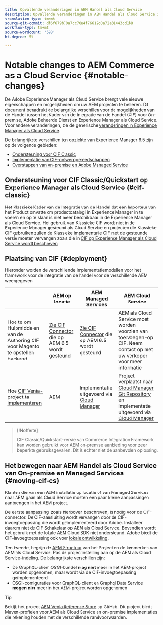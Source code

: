 ```yaml
---
title: Opvallende veranderingen in AEM Handel als Cloud Service
description: Opvallende veranderingen in AEM Handel als Cloud Service in vergelijking met Adobe Experience Manager 6.5.
translation-type: tm+mt
source-git-commit: df6f679b70a7cc70e4f76612c0a72a31443cd1b8
workflow-type: tm+mt
source-wordcount: '598'
ht-degree: 5%

---
```



# Notable changes to AEM Commerce as a Cloud Service {#notable-changes}

De Adobe Experience Manager als Cloud Service brengt vele nieuwe eigenschappen en mogelijkheden om uw AEM projecten te beheren. Dit document benadrukt de belangrijke verschillen voor de mogelijkheden van de Handel tussen het Kader van de Integratie van de Handel (CIF) voor On-premise, Adobe Beheerde Dienst en Experience Manager als Cloud Service. Voor andere veranderingen, zie de generische [veranderingen in Experience Manager als Cloud Service](/help/release-notes/aem-cloud-changes.md).

De belangrijkste verschillen ten opzichte van Experience Manager 6.5 zijn op de volgende gebieden:
* [Ondersteuning voor CIF Classic](#cif-classic)
* [Implementatie van CIF-ontwerpgereedschappen](#cif-tools)
* [Overstappen van on-premise en Adobe Managed Service](#moving-cif-cs)

## Ondersteuning voor CIF Classic/Quickstart op Experience Manager als Cloud Service {#cif-classic}

Het Klassieke Kader van de Integratie van de Handel dat een Importeur van het Product omvatte om productcatalogi in Experience Manager in te voeren en op te slaan is niet meer beschikbaar in de Experience Manager als Cloud Service. Het gebruik van Klassieke CIF wordt niet in de Experience Manager gesteund als Cloud Service en projecten die Klassieke CIF gebruiken zullen de Klassieke implementatie CIF met de gesteunde versie moeten vervangen zoals die in [CIF op Experience Manager als Cloud Service wordt beschreven](https://git.corp.adobe.com/AdobeDocs/experience-manager-cloud-service.en/blob/cif/help/commerce-cloud/architecture.md)

## Plaatsing van CIF {#deployment}

Hieronder worden de verschillende implementatiemodellen voor het framework voor de integratie van de handel voor de verschillende AEM weergegeven:

|  | AEM op locatie | AEM Managed Services | AEM Cloud Service |
|-------------     |-----------|-----------|-----------|
| Hoe te om Hulpmiddelen van de Authoring CIF voor Magento te opstellen backend | [Zie CIF Connector](https://github.com/adobe/commerce-cif-connector/blob/master/README.md) die op AEM 6.5 wordt gesteund | [Zie CIF Connector](https://github.com/adobe/commerce-cif-connector/blob/master/README.md) die op AEM 6.5 wordt gesteund | AEM als Cloud Service moet worden voorzien van toe:voegen-op CIF. Neem contact op met uw verkoper voor meer informatie |
| Hoe [CIF Venia-project te implementeren](https://github.com/adobe/aem-cif-guides-venia) | AEM | Implementatie uitgevoerd via [Cloud Manager](https://docs.adobe.com/content/help/en/experience-manager-cloud-manager/using/introduction-to-cloud-manager.html) | Project verplaatst naar [Cloud Manager Git Repository](https://docs.adobe.com/content/help/en/experience-manager-cloud-service/implementing/managing-code/integrating-with-git.html) en implementatie uitgevoerd via [Cloud Manager](https://docs.adobe.com/content/help/en/experience-manager-cloud-service/implementing/deploying/overview.html) |

>[!Nofferte]
>
>CIF Classic/Quickstart-versie van Commerce Integration Framework kan worden gebruikt voor AEM on-premise aanbieding voor zeer beperkte gebruiksgevallen. Dit is echter niet de aanbevolen oplossing.

## Het bewegen naar AEM Handel als Cloud Service van On-premise en Managed Services {#moving-cif-cs}

Klanten die van een AEM installatie op locatie of van Managed Services naar AEM gaan als Cloud Service moeten een paar kleine aanpassingen aanbrengen in het AEM project.

De eerste aanpassing, zoals hierboven beschreven, is nodig voor de CIF-connector. De CIF-aansluiting wordt vervangen door de CIF-invoegtoepassing die wordt geïmplementeerd door Adobe. Installeer daarom niet de CIF Schakelaar op AEM als Cloud Service. Bovendien wordt het gebruik met de lokale AEM Cloud SDK niet ondersteund. Adobe biedt de CIF-invoegtoepassing ook voor [lokale ontwikkeling](develop.md).

Ten tweede, begrijp de [AEM Structuur](https://docs.adobe.com/content/help/en/experience-manager-cloud-service/implementing/developing/aem-project-content-package-structure.html) van het Project en de kenmerken van AEM als Cloud Service. Pas de projectinstelling aan op de AEM als Cloud Service-indeling.
De belangrijkste verschillen zijn:

* De GraphQL-client OSGI-bundel **mag niet** meer in het AEM-project worden opgenomen, maar wordt via de CIF-invoegtoepassing geïmplementeerd
* OSGI-configuraties voor GraphQL-client en Graphql Data Service **mogen niet** meer in het AEM-project worden opgenomen

>[!Tip]
>
>Bekijk het project [AEM Venia Reference Store](https://github.com/adobe/aem-cif-guides-venia) op GitHub. Dit project biedt Maven-profielen voor AEM als Cloud Service en on-premise implementaties die rekening houden met de verschillende randvoorwaarden.
